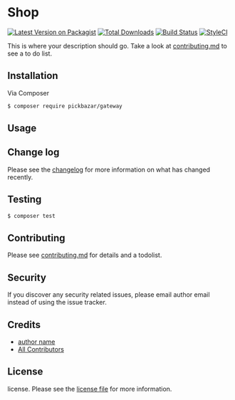 # Shop

[![Latest Version on Packagist][ico-version]][link-packagist]
[![Total Downloads][ico-downloads]][link-downloads]
[![Build Status][ico-travis]][link-travis]
[![StyleCI][ico-styleci]][link-styleci]

This is where your description should go. Take a look at [contributing.md](contributing.md) to see a to do list.

## Installation

Via Composer

```bash
$ composer require pickbazar/gateway
```

## Usage

## Change log

Please see the [changelog](changelog.md) for more information on what has changed recently.

## Testing

```bash
$ composer test
```

## Contributing

Please see [contributing.md](contributing.md) for details and a todolist.

## Security

If you discover any security related issues, please email author email instead of using the issue tracker.

## Credits

-   [author name][link-author]
-   [All Contributors][link-contributors]

## License

license. Please see the [license file](license.md) for more information.

[ico-version]: https://img.shields.io/packagist/v/pickbazar/gateway.svg?style=flat-square
[ico-downloads]: https://img.shields.io/packagist/dt/pickbazar/gateway.svg?style=flat-square
[ico-travis]: https://img.shields.io/travis/pickbazar/gateway/master.svg?style=flat-square
[ico-styleci]: https://styleci.io/repos/12345678/shield
[link-packagist]: https://packagist.org/packages/pickbazar/gateway
[link-downloads]: https://packagist.org/packages/pickbazar/gateway
[link-travis]: https://travis-ci.org/pickbazar/gateway
[link-styleci]: https://styleci.io/repos/12345678
[link-author]: https://github.com/pickbazar
[link-contributors]: ../../contributors
